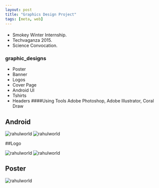 ```yaml
---
layout: post
title: "Graphics Design Project"
tags: [meta, web]
---
```


####
- Smokey Winter Internship.
- Techvaganza 2015.
- Science Convocation.

### graphic_designs
- Poster
- Banner
- Logos
- Cover Page
- Android UI
- Tshirts
- Headers
####Using Tools Adobe Photoshop, Adobe Illustrator, Coral Draw

## Android 
![rahulworld](https://github.com/rahulworld/graphic_designs/blob/master/Android%20UI/logofeb1.png)
![rahulworld](https://github.com/rahulworld/graphic_designs/blob/master/Android%20UI/splash2feb.png)

##Logo

![rahulworld](https://github.com/rahulworld/graphic_designs/blob/master/Android%20UI/IMG-20150823-WA0001.png)
![rahulworld](https://github.com/rahulworld/graphic_designs/blob/master/Logo/r14.jpg)



## Poster

![rahulworld](https://github.com/rahulworld/graphic_designs/blob/master/Posters/digi4.png)